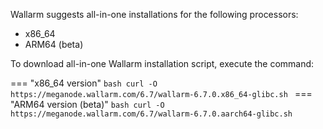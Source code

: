 Wallarm suggests all-in-one installations for the following processors:

* x86_64
* ARM64 (beta)

To download all-in-one Wallarm installation script, execute the command:

=== "x86_64 version"
    ```bash
    curl -O https://meganode.wallarm.com/6.7/wallarm-6.7.0.x86_64-glibc.sh
    ```
=== "ARM64 version (beta)"
    ```bash
    curl -O https://meganode.wallarm.com/6.7/wallarm-6.7.0.aarch64-glibc.sh
    ```